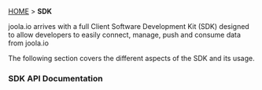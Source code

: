 [HOME](Home) > **SDK**

joola.io arrives with a full Client Software Development Kit (SDK) designed to allow developers to easily connect, manage, push and consume data from joola.io

The following section covers the different aspects of the SDK and its usage. 

### SDK API Documentation